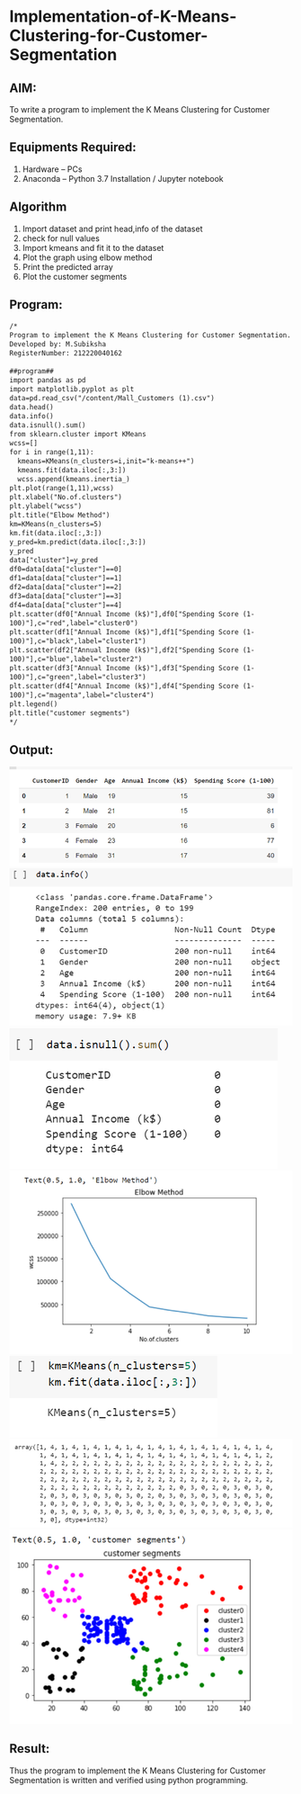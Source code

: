 # Implementation-of-K-Means-Clustering-for-Customer-Segmentation

## AIM:
To write a program to implement the K Means Clustering for Customer Segmentation.

## Equipments Required:
1. Hardware – PCs
2. Anaconda – Python 3.7 Installation / Jupyter notebook

## Algorithm
1. Import dataset and print head,info of the dataset
2. check for null values
3. Import kmeans and fit it to the dataset
4. Plot the graph using elbow method
5. Print the predicted array
6. Plot the customer segments

## Program:
```
/*
Program to implement the K Means Clustering for Customer Segmentation.
Developed by: M.Subiksha
RegisterNumber: 212220040162

##program##
import pandas as pd
import matplotlib.pyplot as plt
data=pd.read_csv("/content/Mall_Customers (1).csv")
data.head()
data.info()
data.isnull().sum()
from sklearn.cluster import KMeans
wcss=[]
for i in range(1,11):
  kmeans=KMeans(n_clusters=i,init="k-means++")
  kmeans.fit(data.iloc[:,3:])
  wcss.append(kmeans.inertia_)
plt.plot(range(1,11),wcss)
plt.xlabel("No.of.clusters")
plt.ylabel("wcss")
plt.title("Elbow Method")
km=KMeans(n_clusters=5)
km.fit(data.iloc[:,3:])
y_pred=km.predict(data.iloc[:,3:])
y_pred
data["cluster"]=y_pred
df0=data[data["cluster"]==0]
df1=data[data["cluster"]==1]
df2=data[data["cluster"]==2]
df3=data[data["cluster"]==3]
df4=data[data["cluster"]==4]
plt.scatter(df0["Annual Income (k$)"],df0["Spending Score (1-100)"],c="red",label="cluster0")
plt.scatter(df1["Annual Income (k$)"],df1["Spending Score (1-100)"],c="black",label="cluster1")
plt.scatter(df2["Annual Income (k$)"],df2["Spending Score (1-100)"],c="blue",label="cluster2")
plt.scatter(df3["Annual Income (k$)"],df3["Spending Score (1-100)"],c="green",label="cluster3")
plt.scatter(df4["Annual Income (k$)"],df4["Spending Score (1-100)"],c="magenta",label="cluster4")
plt.legend()
plt.title("customer segments")
*/
```

## Output:
![head](head.png)
![Info](info.png)
![Null](null.png)
![Elbow method](elbow.png)
![Kmeans](kmeans.png)
![Array](array.png)
![Customer Segmentation](cusseg.png)


## Result:
Thus the program to implement the K Means Clustering for Customer Segmentation is written and verified using python programming.
